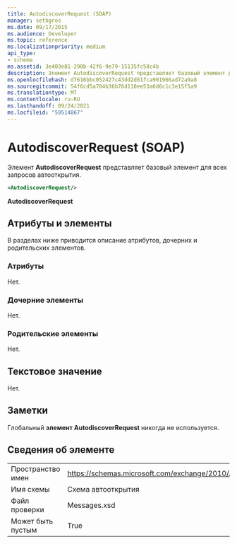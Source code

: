 ```yaml
---
title: AutodiscoverRequest (SOAP)
manager: sethgros
ms.date: 09/17/2015
ms.audience: Developer
ms.topic: reference
ms.localizationpriority: medium
api_type:
- schema
ms.assetid: 3e403e81-290b-42f6-9e79-15135fc58c4b
description: Элемент AutodiscoverRequest представляет базовый элемент для всех запросов автооткрытия.
ms.openlocfilehash: d7616bbc052427c43dd2d61fca901966ad72a9a8
ms.sourcegitcommit: 54f6cd5a704b36b76d110ee53a6d6c1c3e15f5a9
ms.translationtype: MT
ms.contentlocale: ru-RU
ms.lasthandoff: 09/24/2021
ms.locfileid: "59514867"
---
```

# <a name="autodiscoverrequest-soap"></a>AutodiscoverRequest (SOAP)

Элемент **AutodiscoverRequest** представляет базовый элемент для всех запросов автооткрытия. 
  
```XML
<AutodiscoverRequest/>
```

 **AutodiscoverRequest**
## <a name="attributes-and-elements"></a>Атрибуты и элементы

В разделах ниже приводится описание атрибутов, дочерних и родительских элементов.
  
### <a name="attributes"></a>Атрибуты

Нет.
  
### <a name="child-elements"></a>Дочерние элементы

Нет.
  
### <a name="parent-elements"></a>Родительские элементы

Нет.
  
## <a name="text-value"></a>Текстовое значение

Нет.
  
## <a name="remarks"></a>Заметки

Глобальный **элемент AutodiscoverRequest** никогда не используется. 
  
## <a name="element-information"></a>Сведения об элементе

|||
|:-----|:-----|
|Пространство имен  <br/> |https://schemas.microsoft.com/exchange/2010/Autodiscover  <br/> |
|Имя схемы  <br/> |Схема автооткрытия  <br/> |
|Файл проверки  <br/> |Messages.xsd  <br/> |
|Может быть пустым  <br/> |True  <br/> |
   


